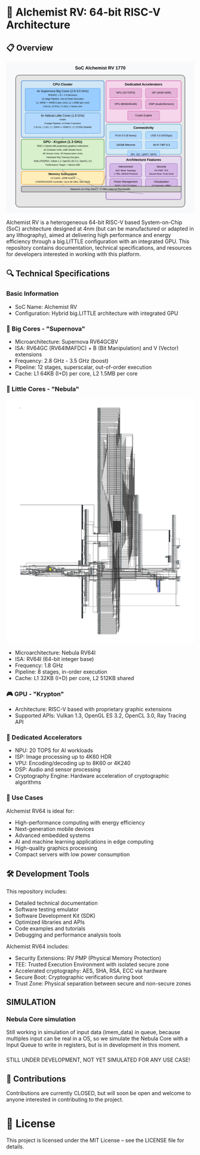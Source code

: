 # 🧪 Alchemist RV: 64-bit RISC-V Architecture

## 📋 Overview
![SoC Alchemist RV](./img/alchemist_soc_architecture.svg)

Alchemist RV is a heterogeneous 64-bit RISC-V based System-on-Chip (SoC) architecture designed at 4nm (but can be manufactured or adapted in any lithography), aimed at delivering high performance and energy efficiency through a big.LITTLE configuration with an integrated GPU. This repository contains documentation, technical specifications, and resources for developers interested in working with this platform.

## 🔍 Technical Specifications
### Basic Information
- SoC Name: Alchemist RV  
- Configuration: Hybrid big.LITTLE architecture with integrated GPU

### 🌟 Big Cores - "Supernova"
- Microarchitecture: Supernova RV64GCBV  
- ISA: RV64GC (RV64IMAFDC) + B (Bit Manipulation) and V (Vector) extensions  
- Frequency: 2.8 GHz - 3.5 GHz (boost)  
- Pipeline: 12 stages, superscalar, out-of-order execution  
- Cache: L1 64KB (I+D) per core, L2 1.5MB per core

### 💫 Little Cores - "Nebula"
![RTL Nebula Core](./img/nebula_core_RTLView_page-0001.jpg)
- Microarchitecture: Nebula RV64I  
- ISA: RV64I (64-bit integer base)  
- Frequency: 1.8 GHz  
- Pipeline: 8 stages, in-order execution  
- Cache: L1 32KB (I+D) per core, L2 512KB shared

### 🎮 GPU - "Krypton"
- Architecture: RISC-V based with proprietary graphic extensions  
- Supported APIs: Vulkan 1.3, OpenGL ES 3.2, OpenCL 3.0, Ray Tracing API

### 🧠 Dedicated Accelerators
- NPU: 20 TOPS for AI workloads  
- ISP: Image processing up to 4K60 HDR  
- VPU: Encoding/decoding up to 8K60 or 4K240  
- DSP: Audio and sensor processing  
- Cryptography Engine: Hardware acceleration of cryptographic algorithms

### 🚀 Use Cases
Alchemist RV64 is ideal for:
- High-performance computing with energy efficiency  
- Next-generation mobile devices  
- Advanced embedded systems  
- AI and machine learning applications in edge computing  
- High-quality graphics processing  
- Compact servers with low power consumption

## 🛠 Development Tools
This repository includes:
- Detailed technical documentation  
- Software testing emulator  
- Software Development Kit (SDK)  
- Optimized libraries and APIs  
- Code examples and tutorials  
- Debugging and performance analysis tools

Alchemist RV64 includes:
- Security Extensions: RV PMP (Physical Memory Protection)  
- TEE: Trusted Execution Environment with isolated secure zone  
- Accelerated cryptography: AES, SHA, RSA, ECC via hardware  
- Secure Boot: Cryptographic verification during boot  
- Trust Zone: Physical separation between secure and non-secure zones

## SIMULATION
### Nebula Core simulation
Still working in simulation of input data (imem_data) in queue, because multiples input can be real in a OS, so we simulate the Nebula Core with a Input Queue to write in registers, but is in development in this moment.
### 
STILL UNDER DEVELOPMENT, NOT YET SIMULATED FOR ANY USE CASE!

## 👥 Contributions
Contributions are currently CLOSED, but will soon be open and welcome to anyone interested in contributing to the project.

# 📄 License
This project is licensed under the MIT License – see the LICENSE file for details.
